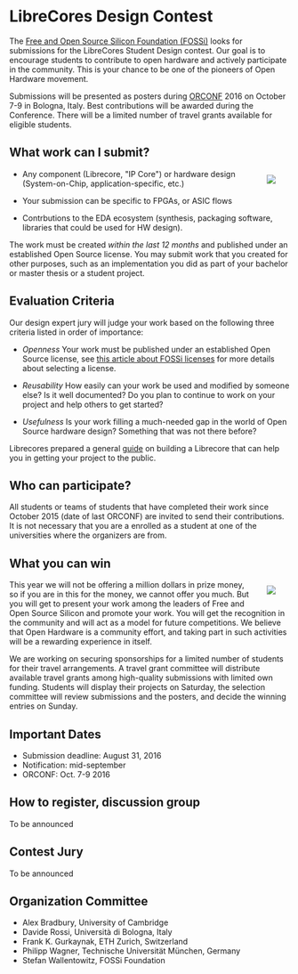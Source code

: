 # LibreCores Design Contest

The
[Free and Open Source Silicon Foundation (FOSSi)](http://fossi-foundation.org)
looks for submissions for the LibreCores Student Design contest. Our
goal is to encourage students to contribute to open hardware and
actively participate in the community. This is your chance to be one
of the pioneers of Open Hardware movement.

Submissions will be presented as posters during
[ORCONF](http://orconf.org) 2016 on October 7-9 in Bologna,
Italy. Best contributions will be awarded during the Conference. There
will be a limited number of travel grants available for eligible
students.

## What work can I submit?

<img src="/img/freepik/paper.png" align="right" hspace="25" vspace="10" />

* Any component (Librecore, "IP Core") or hardware design
  (System-on-Chip, application-specific, etc.)

* Your submission can be specific to FPGAs, or ASIC flows

* Contrbutions to the EDA ecosystem (synthesis, packaging software,
  libraries that could be used for HW design).

The work must be created *within the last 12 months* and published
under an established Open Source license. You may submit work that you
created for other purposes, such as an implementation you did as part
of your bachelor or master thesis or a student project.

## Evaluation Criteria

Our design expert jury will judge your work based on the following
three criteria listed in order of importance:

* *Openness* Your work must be published under an established Open
  Source license, see
  [this article about FOSSi licenses](http://fossi-foundation.org/licenses.html)
  for more details about selecting a license.

* *Reusability* How easily can your work be used and modified by
  someone else? Is it well documented? Do you plan to continue to work
  on your project and help others to get started?

* *Usefulness* Is your work filling a much-needed gap in the world of
  Open Source hardware design? Something that was not there before?

Librecores prepared a general [guide](/docs) on building a Librecore
that can help you in getting your project to the public.

## Who can participate?

All students or teams of students that have completed their work since
October 2015 (date of last ORCONF) are invited to send their
contributions. It is not necessary that you are a enrolled as a
student at one of the universities where the organizers are from.

## What you can win

<img src="/img/freepik/cup.png" align="right" hspace="25" vspace="10" />

This year we will not be offering a million dollars in prize money, so
if you are in this for the money, we cannot offer you much. But you
will get to present your work among the leaders of Free and Open
Source Silicon and promote your work. You will get the recognition in
the community and will act as a model for future competitions. We
believe that Open Hardware is a community effort, and taking part in
such activities will be a rewarding experience in itself.

We are working on securing sponsorships for a limited number of
students for their travel arrangements. A travel grant committee will
distribute available travel grants among high-quality submissions with
limited own funding. Students will display their projects on Saturday,
the selection committee will review submissions and the posters, and
decide the winning entries on Sunday.

## Important Dates

* Submission deadline: August 31, 2016
* Notification: mid-september
* ORCONF: Oct. 7-9 2016

## How to register, discussion group

To be announced

## Contest Jury

To be announced

## Organization Committee

* Alex Bradbury, University of Cambridge
* Davide Rossi, Università di Bologna, Italy
* Frank K. Gurkaynak, ETH Zurich, Switzerland
* Philipp Wagner, Technische Universität München, Germany
* Stefan Wallentowitz, FOSSi Foundation
